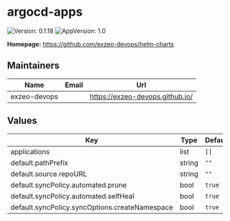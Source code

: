 # argocd-apps

![Version: 0.1.18](https://img.shields.io/badge/Version-0.1.18-informational?style=flat-square) ![AppVersion: 1.0](https://img.shields.io/badge/AppVersion-1.0-informational?style=flat-square)

**Homepage:** <https://github.com/exzeo-devops/helm-charts>

## Maintainers

| Name | Email | Url |
| ---- | ------ | --- |
| exzeo-devops |  | <https://exzeo-devops.github.io/> |

## Values

| Key | Type | Default | Description |
|-----|------|---------|-------------|
| applications | list | `[]` |  |
| default.pathPrefix | string | `""` |  |
| default.source.repoURL | string | `""` |  |
| default.syncPolicy.automated.prune | bool | `true` |  |
| default.syncPolicy.automated.selfHeal | bool | `true` |  |
| default.syncPolicy.syncOptions.createNamespace | bool | `true` |  |

